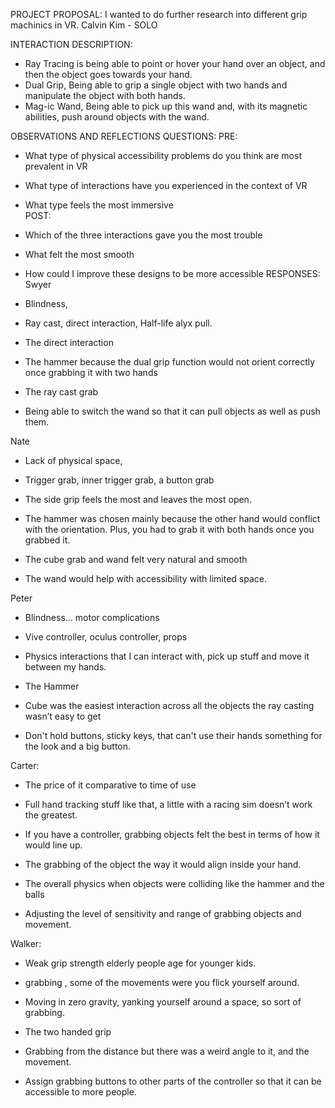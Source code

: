 PROJECT PROPOSAL:
I wanted to do further research into different grip machinics in VR.
Calvin Kim - SOLO

INTERACTION DESCRIPTION:
- Ray Tracing is being able to point or hover your hand over an object, and then the object goes towards your hand.
- Dual Grip, Being able to grip a single object with two hands and manipulate the object with both hands.
- Mag-ic Wand, Being able to pick up this wand and, with its magnetic abilities, push around objects with the wand.

OBSERVATIONS AND REFLECTIONS
QUESTIONS:
PRE:
- What type of physical accessibility problems do you think are most prevalent in VR 
- What type of interactions have you experienced in the context of VR
- What type feels the most immersive  
POST:
- Which of the three interactions gave you the most trouble
- What felt the most smooth
- How could I improve these designs to be more accessible
RESPONSES:
Swyer
- Blindness, 
- Ray cast, direct interaction, Half-life alyx pull.
- The direct interaction

- The hammer because the dual grip function would not orient correctly once grabbing it with two hands
- The ray cast grab
- Being able to switch the wand so that it can pull objects as well as push them.

Nate
- Lack of physical space,
- Trigger grab, inner trigger grab, a button grab
- The side grip feels the most and leaves the most open. 

- The hammer was chosen mainly because the other hand would conflict with the orientation. Plus, you had to grab it with both hands once you grabbed it. 
- The cube grab and wand felt very natural and smooth
- The wand would help with accessibility with limited space.

Peter
- Blindness… motor complications 
- Vive controller, oculus controller, props
- Physics interactions that I can interact with, pick up stuff and move it between my hands.

- The Hammer 
- Cube was the easiest interaction across all the objects the ray casting wasn’t easy to get
- Don't hold buttons, sticky keys, that can't use their hands something for the look and a big button. 

Carter:
- The price of it comparative to time of use
- Full hand tracking stuff like that, a little with a racing sim doesn’t work the greatest.
- If you have a controller, grabbing objects felt the best in terms of how it would line up.

- The grabbing of the object the way it would align inside your hand.
- The overall physics when objects were colliding like the hammer and the balls
- Adjusting the level of sensitivity and range of grabbing objects and movement.

Walker:
- Weak grip strength elderly people age for younger kids.
- grabbing , some of the movements were you flick yourself around.
- Moving in zero gravity, yanking yourself around a space, so sort of grabbing.

- The two handed grip
- Grabbing from the distance but there was a weird angle to it, and the movement.
- Assign grabbing buttons to other parts of the controller so that it can be accessible to more people.

